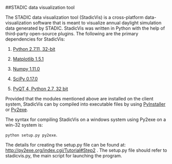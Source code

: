##STADIC data visualization tool

The STADIC data visualization tool (StadicVis) is a cross-platform data-visualization software that is meant to visualize annual daylight simulation data generated by STADIC. StadicVis was written in Python with the help of third-party open-source plugins. 
The following are the primary dependencies for StadicVis:

1.	[Python 2.7.11, 32-bit ](https://www.python.org/ftp/python/2.7.11/python-2.7.11.msi)

2.	[Matplotlib 1.5.1 ](https://github.com/matplotlib/matplotlib/archive/v1.5.1.zip)

3.	[Numpy 1.11.0 ](https://github.com/numpy/numpy/archive/v1.11.0.zip)

4.	[SciPy 0.17.0 ](https://github.com/scipy/scipy/archive/v0.17.0.zip)

5.	[PyQT 4, Python 2.7, 32 bit ](http://sourceforge.net/projects/pyqt/files/PyQt4/PyQt-4.11.4/PyQt4-4.11.4-gpl-Py2.7-Qt4.8.7-x32.exe)   


Provided that the modules mentioned above are installed on the client system, StadicVis can by compiled into executable files by using [PyInstaller ](https://codeload.github.com/pyinstaller/pyinstaller/legacy.zip/develop)or [Py2exe](https://sourceforge.net/projects/py2exe/files/py2exe/0.6.9/py2exe-0.6.9.win32-py2.7.exe/download). 

The syntax for compiling StadicVis on a windows system using Py2exe on a win-32 system is:   

`python setup.py py2exe`. 

The details for creating the setup.py file can be found at: http://py2exe.org/index.cgi/Tutorial#Step2 . The setup.py file should refer to stadicvis.py, the main script for launching the program.
